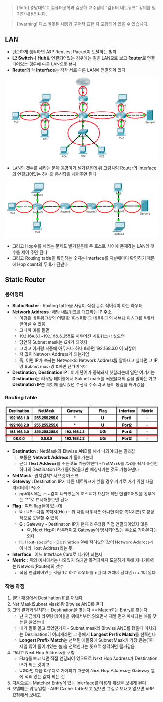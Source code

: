 > [!info] 충남대학교 컴퓨터공학과 김상하 교수님의 "컴퓨터 네트워크" 강의를 필기한 내용입니다.

> [!warning] 다소 잘못된 내용과 구어적 표현 이 포함되어 있을 수 있습니다.

## LAN

- 단순하게 생각하면 ARP Request Packet이 도달하는 범위
- **L2 Switch**나 **Hub**로 연결되어있는 경우에는 같은 LAN으로 보고 **Router**로 연결되어있는 경우에 다른 LAN으로 본다
- **Router**의 각 **Interface**는 각각 서로 다른 LAN에 연결되어 있다

![%E1%84%89%E1%85%B5%E1%86%AF%E1%84%89%E1%85%B3%E1%86%B805%20-%20Static%20Router%2042aa48f5f8ad475ebacb052fcf69c63c/image1.png](comnet.fall.2021.cse.cnu.ac.kr/images/prac04_42aa48f5f8ad475ebacb052fcf69c63c/image1.png)

- LAN의 갯수를 세라는 문제 동영이가 낼거같은데 위 그림처럼 Router의 Interface와 연결되어있는 하나의 통신망을 세어주면 된다

![%E1%84%89%E1%85%B5%E1%86%AF%E1%84%89%E1%85%B3%E1%86%B805%20-%20Static%20Router%2042aa48f5f8ad475ebacb052fcf69c63c/image2.png](comnet.fall.2021.cse.cnu.ac.kr/images/prac04_42aa48f5f8ad475ebacb052fcf69c63c/image2.png)

- 그리고 Hop수를 세라는 문제도 낼거같은데 두 호스트 사이에 존재하는 LAN의 갯수를 세어 주면 된다
- 그리고 Routing table을 확인하는 숫자는 Interface를 지날때마다 확인하기 때문에 Hop count의 두배가 된댄다

## Static Router

### 용어정리

- **Static Router** : Routing table을 사람이 직접 손수 적어줘야 하는 라우터
- **Network Address** : 해당 네트워크를 대표하는 IP 주소
	- 이것은 네트워크상의 어떤 한 호스트랑 그 네트워크의 서브넷 마스크를 &해서 얻어낼 수 있음
	- 그니까 예를 들면
	- 192.168.3.1~192.168.3.255로 이루어진 네트워크가 있으면
	- 당연히 Subnet mask는 /24가 되것지
	- 그리고 이거랑 저중에 아무거나 하나 &하면 192.168.3.0 이 되잖여
	- 저 값이 Network Address가 되는거임
	- 즉, 어떤 IP가 속하는 Network의 Network Address를 알아내고 싶다면 그 IP랑 Subnet mask랑 &하면 된다이거야
- **Destination**, **Destination IP** : 이게 단어가 중복돼서 헷갈리는데 일단 여기서는 **Destination**은 라우팅 테이블에서 Subnet mask를 씌웠을때의 값을 말하는 거고 **Destination IP**는 패킷에 들어있던 수신지 주소 라고 용어 통일을 해야겠음

### Routing table

![%E1%84%89%E1%85%B5%E1%86%AF%E1%84%89%E1%85%B3%E1%86%B805%20-%20Static%20Router%2042aa48f5f8ad475ebacb052fcf69c63c/image3.png](comnet.fall.2021.cse.cnu.ac.kr/images/prac04_42aa48f5f8ad475ebacb052fcf69c63c/image3.png)

- **Destination** : NetMask와 Bitwise AND를 해서 나와야 되는 결과값
	- 보통은 **Network Address**가 들어가는데
	- 근데 **Host Address**를 주는것도 가능하댄다 - NetMask를 /32를 줘서 특정한 하나의 Destination IP가 들어왔을때만 매칭시키는 것도 가능하댄다
- **NetMask** : 뭔지알제? 서브넷 마스크
- **Gateway** : Destination IP가 다른 네트워크에 있을 경우 거기로 가기 위한 다음 라우터의 IP주소
	- ppt예시에는 ㅂㅅ같이 나와있는데 호스트가 자신과 직접 연결되어있을 경우에는 “*”로 표시해놓으면 된다
- **Flag** : 여러 flag들이 있는데
	- **U** : UP - 다음 목적지(Hop - 뭐 다음 라우터든 아니면 최종 목적지든)로 정상적으로 도달할 수 있음
	- **G** : Gateway - Destination IP가 현재 라우터랑 직접 연결되어있지 않음
		- 즉, Next Hop이 라우터이고 Gateway에 명시되어있는 주소로 가야된다는 의미
	- **H**: Host-specific - Destination 열에 적혀있던 값이 Network Address가 아니라 Host Address라는 뜻
- **Interface** : 어느 Interface Card로 나가야 되는지
- **Metric** : 위의 예시에서는 나와있지 않지만 목적지까지 도달하기 위해 지나가야하는 Network(Router)의 갯수
	- 직접 연결되어있는 것을 1로 하고 라우터를 n번 더 거쳐야 된다면 n + 1이 된다

### 작동 과정

1. 일단 패킷에서 Destination IP를 꺼낸다
2. Net Mask(Subnet Mask)랑 Bitwise AND를 한다
3. 그의 결과와 일치하는 Destination을 찾는다 == Match되는 Entry를 찾는다
	- 난 지금까지 라우팅 테이블을 위에서부터 읽으면서 제일 먼저 매치되는 애를 찾는줄 알았는데
	- 내가 잘못 알고 있었던거지 - Subnet mask와 Bitwise AND를 했을때 매치되는 Destination이 여러개라면 그 중에서 **Longest Prefix Match**를 선택한다
	- **Longest Prefix Match**는 선택된 애들중에 Subnet Mask가 가장 큰놈(1이 제일 많이 들어가있는 놈)을 선택한다는 뜻으로 생각하면 될거같음
4. 그리고 Next Hop Address를 구함
	- Flag를 보고 U면 직접 연결되어 있으므로 Next Hop Address가 Destination IP가 되는 것이고
	- UG라면 다음 라우터로 가야되기 때문에 Next Hop Address는 Gateway 열에 적혀 있는 값이 되는 것
5. 다음으로는 Matched Entry에 있는 Interface를 이용해 패킷을 보내게 된다
6. 보낼때는 뭐 동일함 - ARP Cache Table보고 있으면 그걸로 보내고 없으면 ARP 요청해서 보내고